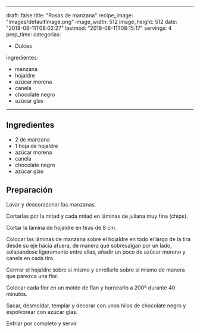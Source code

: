 
---
draft: false
title: "Rosas de manzana"
recipe_image: "images/defaultImage.png"
image_width: 512
image_height: 512
date: "2018-08-11T08:02:27"
lastmod: "2018-08-11T08:15:17"
servings: 4
prep_time: 
categorias:
  - Dulces

ingredientes:
  - manzana
  - hojaldre
  - azúcar morena
  - canela
  - chocolate negro
  - azúcar glas
---

## Ingredientes
- 2  de manzana
- 1 hoja de hojaldre
- azúcar morena
- canela
- chocolate negro
- azúcar glas

## Preparación
Lavar y descorazonar las manzanas.

Cortarlas por la mitad y cada mitad en láminas de juliana muy fina (chips).

Cortar la lámina de hojaldre en tiras de 8 cm.

Colocar las láminas de manzana sobre el hojaldre en todo el largo de la tira desde su eje hacia afuera, de manera que sobresalgan por un lado, solapandose ligeramente entre ellas, añadir un poco de azúcar moreno y canela en cada tira.

Cerrrar el hojaldre sobre si mismo y enrollarlo sobre sí mismo de manera que parezca una flor.

Colocar cada flor en un molde de flan y hornearlo a 200º durante 40 minutos.

Sacar, desmoldar, templar y decorar con unos hilos de chocolate negro y espolvorear con azúcar glas.

Enfriar por completo y servir.


